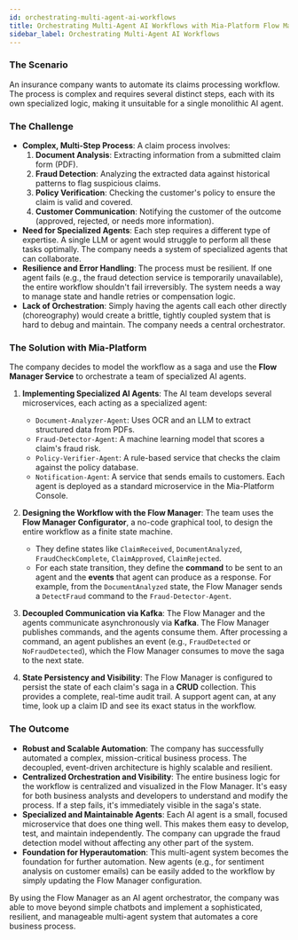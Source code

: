 ```yaml
---
id: orchestrating-multi-agent-ai-workflows
title: Orchestrating Multi-Agent AI Workflows with Mia-Platform Flow Manager
sidebar_label: Orchestrating Multi-Agent AI Workflows
---
```


### The Scenario

An insurance company wants to automate its claims processing workflow. The process is complex and requires several distinct steps, each with its own specialized logic, making it unsuitable for a single monolithic AI agent.

### The Challenge

* **Complex, Multi-Step Process**: A claim process involves:
    1.  **Document Analysis**: Extracting information from a submitted claim form (PDF).
    2.  **Fraud Detection**: Analyzing the extracted data against historical patterns to flag suspicious claims.
    3.  **Policy Verification**: Checking the customer's policy to ensure the claim is valid and covered.
    4.  **Customer Communication**: Notifying the customer of the outcome (approved, rejected, or needs more information).
* **Need for Specialized Agents**: Each step requires a different type of expertise. A single LLM or agent would struggle to perform all these tasks optimally. The company needs a system of specialized agents that can collaborate.
* **Resilience and Error Handling**: The process must be resilient. If one agent fails (e.g., the fraud detection service is temporarily unavailable), the entire workflow shouldn't fail irreversibly. The system needs a way to manage state and handle retries or compensation logic.
* **Lack of Orchestration**: Simply having the agents call each other directly (choreography) would create a brittle, tightly coupled system that is hard to debug and maintain. The company needs a central orchestrator.

### The Solution with Mia-Platform

The company decides to model the workflow as a saga and use the **Flow Manager Service** to orchestrate a team of specialized AI agents.

1.  **Implementing Specialized AI Agents**: The AI team develops several microservices, each acting as a specialized agent:
    * `Document-Analyzer-Agent`: Uses OCR and an LLM to extract structured data from PDFs.
    * `Fraud-Detector-Agent`: A machine learning model that scores a claim's fraud risk.
    * `Policy-Verifier-Agent`: A rule-based service that checks the claim against the policy database.
    * `Notification-Agent`: A service that sends emails to customers.
      Each agent is deployed as a standard microservice in the Mia-Platform Console.

2.  **Designing the Workflow with the Flow Manager**: The team uses the **Flow Manager Configurator**, a no-code graphical tool, to design the entire workflow as a finite state machine.
    * They define states like `ClaimReceived`, `DocumentAnalyzed`, `FraudCheckComplete`, `ClaimApproved`, `ClaimRejected`.
    * For each state transition, they define the **command** to be sent to an agent and the **events** that agent can produce as a response. For example, from the `DocumentAnalyzed` state, the Flow Manager sends a `DetectFraud` command to the `Fraud-Detector-Agent`.

3.  **Decoupled Communication via Kafka**: The Flow Manager and the agents communicate asynchronously via **Kafka**. The Flow Manager publishes commands, and the agents consume them. After processing a command, an agent publishes an event (e.g., `FraudDetected` or `NoFraudDetected`), which the Flow Manager consumes to move the saga to the next state.

4.  **State Persistency and Visibility**: The Flow Manager is configured to persist the state of each claim's saga in a **CRUD** collection. This provides a complete, real-time audit trail. A support agent can, at any time, look up a claim ID and see its exact status in the workflow.

### The Outcome

* **Robust and Scalable Automation**: The company has successfully automated a complex, mission-critical business process. The decoupled, event-driven architecture is highly scalable and resilient.
* **Centralized Orchestration and Visibility**: The entire business logic for the workflow is centralized and visualized in the Flow Manager. It's easy for both business analysts and developers to understand and modify the process. If a step fails, it's immediately visible in the saga's state.
* **Specialized and Maintainable Agents**: Each AI agent is a small, focused microservice that does one thing well. This makes them easy to develop, test, and maintain independently. The company can upgrade the fraud detection model without affecting any other part of the system.
* **Foundation for Hyperautomation**: This multi-agent system becomes the foundation for further automation. New agents (e.g., for sentiment analysis on customer emails) can be easily added to the workflow by simply updating the Flow Manager configuration.

By using the Flow Manager as an AI agent orchestrator, the company was able to move beyond simple chatbots and implement a sophisticated, resilient, and manageable multi-agent system that automates a core business process.
